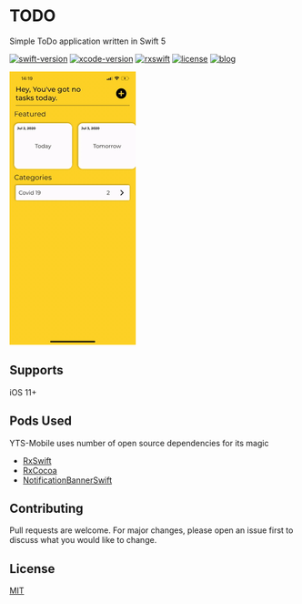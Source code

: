 # TODO
Simple ToDo application written in Swift 5

[![swift-version](https://img.shields.io/badge/swift-5.1-brightgreen.svg)](https://github.com/apple/swift)
[![xcode-version](https://img.shields.io/badge/xcode-11-brightgreen)](https://developer.apple.com/xcode/)
[![rxswift](https://img.shields.io/badge/rxswift-5.1.1-brightgreen)](https://github.com/ReactiveX/RxSwift)
[![license](https://img.shields.io/badge/license-mit-brightgreen.svg)](https://github.com/Koronaa/TODO/blob/master/LICENSE)
[![blog](https://img.shields.io/badge/blog-techkoronå-brightgreen)](https://techkoronaa.blogspot.com/)


![](TODO.gif)

## Supports

iOS 11+


## Pods Used

YTS-Mobile uses number of open source dependencies for its magic 

* [RxSwift](https://github.com/ReactiveX/RxSwift)
* [RxCocoa](https://github.com/ReactiveX/RxSwift)
* [NotificationBannerSwift](https://github.com/Daltron/NotificationBanner)


## Contributing
Pull requests are welcome. For major changes, please open an issue first to discuss what you would like to change.

## License
[MIT](https://github.com/Koronaa/YTS/blob/master/LICENSE)


